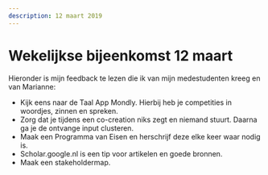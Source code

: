 ```yaml
---
description: 12 maart 2019
---
```


# Wekelijkse bijeenkomst 12 maart

Hieronder is mijn feedback te lezen die ik van mijn medestudenten kreeg en van Marianne:

* Kijk eens naar de Taal App Mondly. Hierbij heb je competities in woordjes, zinnen en spreken.
* Zorg dat je tijdens een co-creation niks zegt en niemand stuurt. Daarna ga je de ontvange input clusteren.
* Maak een Programma van Eisen en herschrijf deze elke keer waar nodig is.
* Scholar.google.nl is een tip voor artikelen en goede bronnen.
* Maak een stakeholdermap.

